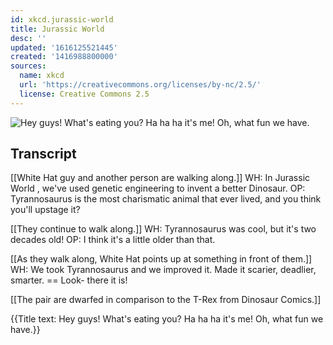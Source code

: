 ```yaml
---
id: xkcd.jurassic-world
title: Jurassic World
desc: ''
updated: '1616125521445'
created: '1416988800000'
sources:
  name: xkcd
  url: 'https://creativecommons.org/licenses/by-nc/2.5/'
  license: Creative Commons 2.5
---
```

![Hey guys! What's eating you? Ha ha ha it's me! Oh, what fun we have.](https://imgs.xkcd.com/comics/jurassic_world.png)

## Transcript
[[White Hat guy and another person are walking along.]]
WH: In 
Jurassic World
, we've used genetic engineering to invent a 
better
 Dinosaur.
OP: Tyrannosaurus is the most charismatic animal that ever lived, and you think you'll 
upstage
 it?

[[They continue to walk along.]]
WH: 
Tyrannosaurus
 was cool, but it's two decades old!
OP: I think it's a 
little
 older than that.

[[As they walk along, White Hat points up at something in front of them.]]
WH: We took 
Tyrannosaurus
 and we 
improved
 it. Made it scarier, deadlier, smarter. == Look- there it is!

[[The pair are dwarfed in comparison to the T-Rex from Dinosaur Comics.]]

{{Title text: Hey guys! What's eating you? Ha ha ha it's me! Oh, what fun we have.}}
